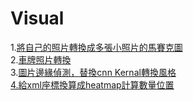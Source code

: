 # Visual
1.<a href="https://github.com/buloobuloo/Visual/tree/master/%E5%BD%B1%E5%83%8F%E8%99%95%E7%90%86%E9%A6%AC%E8%B3%BD%E5%85%8B%E5%9C%96">將自己的照片轉換成多張小照片的馬賽克圖</a>
<br>
2.<a href="https://github.com/buloobuloo/Visual/tree/master/%E6%96%9C%E8%BB%8A%E7%89%8C">車牌照片轉換</a>
<br>
3.<a href="https://github.com/buloobuloo/Visual/tree/master/%E9%82%8A%E7%B7%A3%E5%81%B5%E6%B8%AC">圖片邊緣偵測，替換cnn Kernal轉換風格
<br>
4.<a href="https://github.com/buloobuloo/Computer-Visual/tree/master/heatmap">給xml座標換算成heatmap計算數量位置
